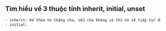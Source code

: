 ## Tìm hiều về 3 thuộc tính inherit, initial, unset
```sh
- inherit: Kế thừa từ thằng cha, nếu cha không có thì nó sẽ tiếp tục đi ra bên ngoài.
- initial: 
```